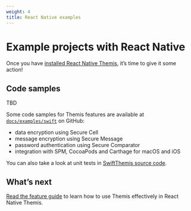 ```yaml
---
weight: 4
title: React Native examples
---
```


# Example projects with React Native

Once you have [installed React Native Themis](../installation/), it’s time to give it some action!

## Code samples

TBD

Some code samples for Themis features are available
at [`docs/examples/swift`](https://github.com/cossacklabs/themis/tree/master/docs/examples/swift)
on GitHub:

  - data encryption using Secure Cell
  - message encryption using Secure Message
  - password authentication using Secure Comparator
  - integration with SPM, CocoaPods and Carthage for macOS and iOS

You can also take a look at unit tests
in [SwiftThemis source code](https://github.com/cossacklabs/themis/tree/master/tests/objcthemis).


## What’s next

[Read the feature guide](../features/)
to learn how to use Themis effectively in React Native Themis.
